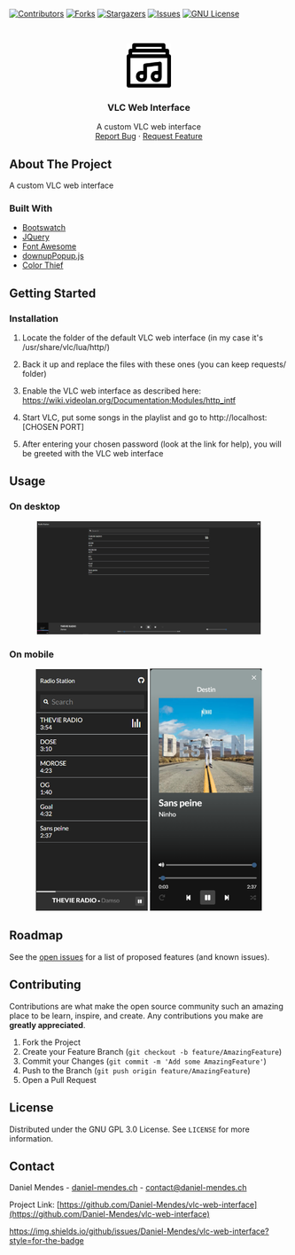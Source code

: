 <!-- PROJECT SHIELDS -->
[![Contributors][contributors-shield]][contributors-url]
[![Forks][forks-shield]][forks-url]
[![Stargazers][stars-shield]][stars-url]
[![Issues][issues-shield]][issues-url]
[![GNU License][license-shield]][license-url]

<!-- PROJECT LOGO -->
<br />
<p align="center">
  <a href="https://github.com/Daniel-Mendes/vlc-web-interface">
    <img src="images/musik-album.png" alt="Logo" width="80" height="80">
  </a>

  <h3 align="center">VLC Web Interface</h3>

  <p align="center">
    A custom VLC web interface
    <br />
    <a href="https://github.com/Daniel-Mendes/vlc-web-interface/issues">Report Bug</a>
    ·
    <a href="https://github.com/Daniel-Mendes/vlc-web-interface/issues">Request Feature</a>
  </p>
</p>

<!-- ABOUT THE PROJECT -->
## About The Project

A custom VLC web interface

### Built With

* [Bootswatch](https://bootswatch.com/)
* [JQuery](https://jquery.com)
* [Font Awesome](https://fontawesome.com/)
* [downupPopup.js](https://downuppopupjs.dincerali.com/)
* [Color Thief](https://lokeshdhakar.com/projects/color-thief/)

<!-- GETTING STARTED -->
## Getting Started

### Installation

1. Locate the folder of the default VLC web interface (in my case it's /usr/share/vlc/lua/http/)

2. Back it up and replace the files with these ones (you can keep requests/ folder)

3. Enable the VLC web interface as described here: https://wiki.videolan.org/Documentation:Modules/http_intf

4. Start VLC, put some songs in the playlist and go to http://localhost:[CHOSEN PORT]

5. After entering your chosen password (look at the link for help), you will be greeted with the VLC web interface

<!-- USAGE EXAMPLES -->
## Usage

### On desktop
<p align="middle">
    <img src="./example-desktop.png" width="80%"/>
</p>

### On mobile

<p align="middle">
  <img src="./example-mobile.png" width="40%"/>
  <img src="./example-mobile-open.png" width="40%" />
</p>

<!-- ROADMAP -->
## Roadmap

See the [open issues](https://github.com/Daniel-Mendes/vlc-web-interface/issues) for a list of proposed features (and known issues).

<!-- CONTRIBUTING -->
## Contributing

Contributions are what make the open source community such an amazing place to be learn, inspire, and create. Any contributions you make are **greatly appreciated**.

1. Fork the Project
2. Create your Feature Branch (`git checkout -b feature/AmazingFeature`)
3. Commit your Changes (`git commit -m 'Add some AmazingFeature'`)
4. Push to the Branch (`git push origin feature/AmazingFeature`)
5. Open a Pull Request

<!-- LICENSE -->
## License

Distributed under the GNU GPL 3.0 License. See `LICENSE` for more information.

<!-- CONTACT -->
## Contact

Daniel Mendes - [daniel-mendes.ch](https://www.daniel-mendes.ch/) - contact@daniel-mendes.ch

Project Link: [https://github.com/Daniel-Mendes/vlc-web-interface](https://github.com/Daniel-Mendes/vlc-web-interface)

<!-- MARKDOWN LINKS & IMAGES -->
<!-- https://www.markdownguide.org/basic-syntax/#reference-style-links -->
[contributors-shield]: https://img.shields.io/github/contributors/Daniel-Mendes/vlc-web-interface?style=for-the-badge
[contributors-url]: https://github.com/Daniel-Mendes/vlc-web-interface/graphs/contributors
[forks-shield]: https://img.shields.io/github/forks/Daniel-Mendes/vlc-web-interface?style=for-the-badge
[forks-url]: https://github.com/Daniel-Mendes/vlc-web-interface/network/members
[stars-shield]: https://img.shields.io/github/stars/Daniel-Mendes/vlc-web-interface?style=for-the-badge
[stars-url]: https://github.com/Daniel-Mendes/vlc-web-interface/stargazers
[issues-shield]:https://img.shields.io/github/issues/Daniel-Mendes/vlc-web-interface?style=for-the-badge
[issues-url]: https://github.com/Daniel-Mendes/vlc-web-interface/issues
[license-shield]: https://img.shields.io/github/license/Daniel-Mendes/vlc-web-interface?style=for-the-badge
[license-url]: https://github.com/Daniel-Mendes/vlc-web-interface/blob/main/LICENSE
[product-screenshot]: ./example-desktop.png


https://img.shields.io/github/issues/Daniel-Mendes/vlc-web-interface?style=for-the-badge
